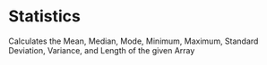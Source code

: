 # Statistics
Calculates the Mean, Median, Mode, Minimum, Maximum, Standard Deviation, Variance, and Length of the given Array
